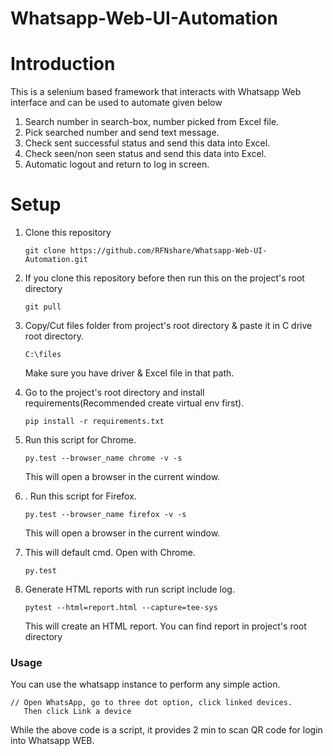 # Whatsapp-Web-UI-Automation

# Introduction

This is a selenium based framework that interacts with Whatsapp Web interface and can be used to automate given below
1. Search number in search-box, number picked from Excel file.
2. Pick searched number and send text message.
3. Check sent successful status and send this data into Excel.
4. Check seen/non seen status and send this data into Excel.
5. Automatic logout and return to log in screen.

# Setup

1. Clone this repository
    ```
    git clone https://github.com/RFNshare/Whatsapp-Web-UI-Automation.git
    ```
   
2. If you clone this repository before then run this on the project's root directory
    ```
    git pull
    ```
3. Copy/Cut files folder from project's root directory & paste it in C drive root directory.
    ```
    C:\files
    ```
   Make sure you have driver & Excel file in that path.
4. Go to the project's root directory and install requirements(Recommended create virtual env first).
    ```
    pip install -r requirements.txt
    ```

5. Run this script for Chrome.
    ```
    py.test --browser_name chrome -v -s

    ```
   This will open a browser in the current window.
6. . Run this script for Firefox.
    ```
    py.test --browser_name firefox -v -s

    ```
   This will open a browser in the current window.

7. This will default cmd. Open with Chrome.
    ```
    py.test 

    ```
   
8. Generate HTML reports with run script include log.
    ```
    pytest --html=report.html --capture=tee-sys 

    ```
   This will create an HTML report. You can find report in project's root directory

### Usage

You can use the whatsapp instance to perform any simple action.

```
// Open WhatsApp, go to three dot option, click linked devices. 
   Then click Link a device

```

While the above code is a script, it provides 2 min to scan QR code for login into Whatsapp WEB.
